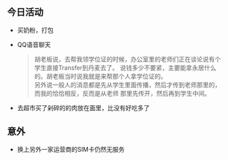 ## 今日活动

- 买奶粉，打包
- QQ语音聊天

  > 胡老板说，去帮我领学位证的时候，办公室里的老师们正在谈论说有个学生直接Transfer到丹麦去了。
  > 说钱多少不要紧，主要能拿永居什么的。胡老板当时说我就是来帮那个人拿学位证的。  
  > 另外说一般人的消息都是先从学生里面传播，然后才传到老师那里的，而我的恰恰相反，反而是从老师
  > 那里先传开，然后再到学生中间。

- 去超市买了剁碎的的肉放在面里，比没有好吃多了

## 意外

- 换上另外一家运营商的SIM卡仍然无服务
